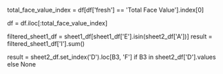 total_face_value_index = df[df['fresh'] == 'Total Face Value'].index[0]

df = df.iloc[:total_face_value_index]

filtered_sheet1_df = sheet1_df[sheet1_df['E'].isin(sheet2_df['A'])]
result = filtered_sheet1_df['I'].sum()

result = sheet2_df.set_index('D').loc[B3, 'F'] if B3 in sheet2_df['D'].values else None